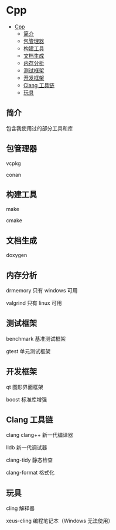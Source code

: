 <!-- TODO Cpp -->
# Cpp

- [Cpp](#cpp)
  - [简介](#简介)
  - [包管理器](#包管理器)
  - [构建工具](#构建工具)
  - [文档生成](#文档生成)
  - [内存分析](#内存分析)
  - [测试框架](#测试框架)
  - [开发框架](#开发框架)
  - [Clang 工具链](#clang-工具链)
  - [玩具](#玩具)

## 简介

包含我使用过的部分工具和库

## 包管理器

vcpkg

conan

## 构建工具

make

cmake

## 文档生成

doxygen

## 内存分析

drmemory 只有 windows 可用

valgrind 只有 linux 可用

## 测试框架

benchmark 基准测试框架

gtest 单元测试框架

## 开发框架

qt 图形界面框架

boost 标准库增强

## Clang 工具链

clang clang++ 新一代编译器

lldb 新一代调试器

clang-tidy 静态检查

clang-format 格式化

## 玩具

cling 解释器

xeus-cling 编程笔记本（Windows 无法使用）